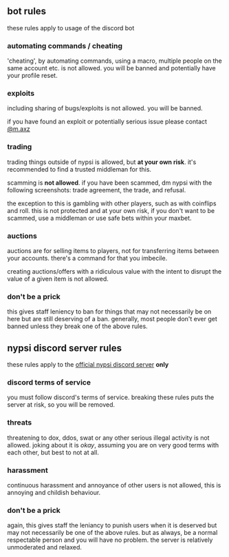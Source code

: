 <script>
  import DocsTemplate from "$lib/components/docs/DocsTemplate.svelte"
</script>

<DocsTemplate title='rules' desc="if you're a respectable person and use common sense, you should be fine" />

## bot rules

these rules apply to usage of the discord bot

### automating commands / cheating

'cheating', by automating commands, using a macro, multiple people on the same account etc. is not allowed. you will be banned and potentially have your profile reset.

### exploits

including sharing of bugs/exploits is not allowed. you will be banned.

if you have found an exploit or potentially serious issue please contact [@m.axz](https://discord.com/users/672793821850894347)

### trading

trading things outside of nypsi is allowed, but **at your own risk**. it's recommended to find a trusted middleman for this.

scamming is **not allowed**. if you have been scammed, dm nypsi with the following screenshots: trade agreement, the trade, and refusal.

the exception to this is gambling with other players, such as with coinflips and roll. this is
not protected and at your own risk, if you don't want to be scammed, use a middleman or use
safe bets within your maxbet.

### auctions

auctions are for selling items to players, not for transferring items between your accounts.
there's a command for that you imbecile.

creating auctions/offers with a ridiculous value with the intent to disrupt the value of a
given item is not allowed.

### don't be a prick

this gives staff leniency to ban for things that may not necessarily be on here but are still
deserving of a ban. generally, most people don't ever get banned unless they break one of the
above rules.

## nypsi discord server rules

these rules apply to the [official nypsi discord server](/discord) **only**

### discord terms of service

you must follow discord's terms of service. breaking these rules puts the server at risk, so
you will be removed.

### threats

threatening to dox, ddos, swat or any other serious illegal activity is not allowed. joking
about it is _okay_, assuming you are on very good terms with each
other, but best to not at all.

### harassment

continuous harassment and annoyance of other users is not allowed, this is annoying and
childish behaviour.

### don't be a prick

again, this gives staff the leniancy to punish users when it is deserved but may not
necessarily be one of the above rules. but as always, be a normal respectable person and you
will have no problem. the server is relatively unmoderated and relaxed.
